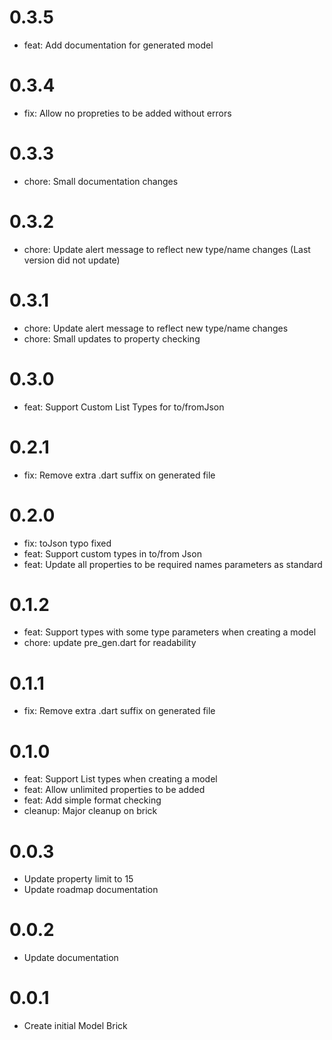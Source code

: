 # 0.3.5

- feat: Add documentation for generated model

# 0.3.4

- fix: Allow no propreties to be added without errors

# 0.3.3

- chore: Small documentation changes

# 0.3.2

- chore: Update alert message to reflect new type/name changes (Last version did not update)

# 0.3.1

- chore: Update alert message to reflect new type/name changes
- chore: Small updates to property checking

# 0.3.0

- feat: Support Custom List Types for to/fromJson

# 0.2.1

- fix: Remove extra .dart suffix on generated file

# 0.2.0

- fix: toJson typo fixed
- feat: Support custom types in to/from Json
- feat: Update all properties to be required names parameters as standard

# 0.1.2

- feat: Support types with some type parameters when creating a model
- chore: update pre_gen.dart for readability

# 0.1.1

- fix: Remove extra .dart suffix on generated file

# 0.1.0

- feat: Support List types when creating a model
- feat: Allow unlimited properties to be added
- feat: Add simple format checking
- cleanup: Major cleanup on brick

# 0.0.3

- Update property limit to 15
- Update roadmap documentation

# 0.0.2

- Update documentation

# 0.0.1

- Create initial Model Brick

